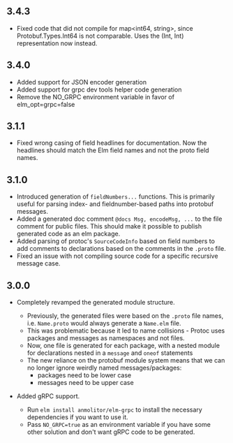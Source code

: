 ## 3.4.3

- Fixed code that did not compile for map<int64, string>, since Protobuf.Types.Int64 is not comparable. Uses the (Int, Int) representation now instead.

## 3.4.0

- Added support for JSON encoder generation
- Added support for grpc dev tools helper code generation
- Remove the NO_GRPC environment variable in favor of elm_opt=grpc=false

## 3.1.1

- Fixed wrong casing of field headlines for documentation. Now the headlines should match the Elm field names and not the proto field names.

## 3.1.0

- Introduced generation of `fieldNumbers...` functions. This is primarily useful for parsing index- and fieldnumber-based paths into protobuf messages.
- Added a generated doc comment `@docs Msg, encodeMsg, ...` to the file comment for public files. This should make it possible to publish generated code as an elm package.
- Added parsing of protoc's `SourceCodeInfo` based on field numbers to add comments to declarations based on the comments in the `.proto` file.
- Fixed an issue with not compiling source code for a specific recursive message case.

## 3.0.0

- Completely revamped the generated module structure. 
  - Previously, the generated files were based on the `.proto` file names, i.e. `Name.proto` would always generate a `Name.elm` file.
  - This was problematic because it led to name collisions - Protoc uses packages and messages as namespaces and not files.
  - Now, one file is generated for each package, with a nested module for declarations nested in a `message` and `oneof` statements
  - The new reliance on the protobuf module system means that we can no longer ignore weirdly named messages/packages:
    - packages need to be lower case
    - messages need to be upper case

- Added gRPC support.
  - Run `elm install anmolitor/elm-grpc` to install the necessary dependencies if you want to use it.
  - Pass `NO_GRPC=true` as an environment variable if you have some other solution and don't want gRPC code to be generated. 
